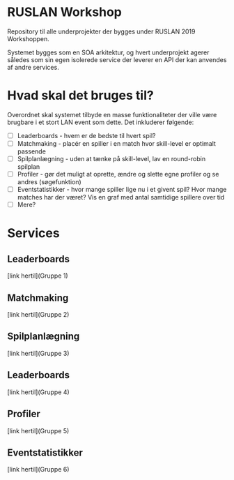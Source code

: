 # RUSLAN Workshop
Repository til alle underprojekter der bygges under RUSLAN 2019 Workshoppen. 

Systemet bygges som en SOA arkitektur, og hvert underprojekt agerer således som sin egen isolerede service der leverer en API der kan anvendes af andre services. 

# Hvad skal det bruges til?
Overordnet skal systemet tilbyde en masse funktionaliteter der ville være brugbare i et stort LAN event som dette. 
Det inkluderer følgende: 
- [ ] Leaderboards - hvem er de bedste til hvert spil?
- [ ] Matchmaking - placér en spiller i en match hvor skill-level er optimalt passende
- [ ] Spilplanlægning - uden at tænke på skill-level, lav en round-robin spilplan
- [ ] Profiler - gør det muligt at oprette, ændre og slette egne profiler og se andres (søgefunktion)
- [ ] Eventstatistikker - hvor mange spiller lige nu i et givent spil? Hvor mange matches har der været? Vis en graf med antal samtidige spillere over tid
- [ ] Mere?

# Services
## Leaderboards
[link hertil](Gruppe 1) 

## Matchmaking
[link hertil](Gruppe 2) 

## Spilplanlægning
[link hertil](Gruppe 3) 

## Leaderboards
[link hertil](Gruppe 4) 

## Profiler
[link hertil](Gruppe 5) 

## Eventstatistikker
[link hertil](Gruppe 6) 
